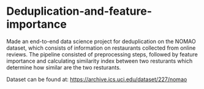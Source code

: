 # Deduplication-and-feature-importance
Made an end-to-end data science project for deduplication on the NOMAO dataset, which consists of information on restaurants collected from online reviews. The pipeline consisted of preprocessing steps, followed by feature importance and calculating similarity index between two resturants which determine how similar are the two resturants.

Dataset can be found at: https://archive.ics.uci.edu/dataset/227/nomao
